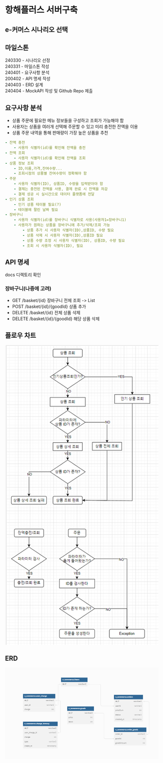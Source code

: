 # 항해플러스 서버구축
## e-커머스 시나리오 선택

## 마일스톤
240330 - 시나리오 선정<br/>
240331 - 마일스톤 작성<br/>
240401 - 요구사항 분석<br/>
200402 - API 명세 작성<br/>
240403 - ERD 설계<br/>
240404 - MockAPI 작성 및 Github Repo 제출<br/>

## 요구사항 분석
- 상품 주문에 필요한 메뉴 정보들을 구성하고 조회가 가능해야 함
- 사용자는 상품을 여러개 선택해 주문할 수 있고 미리 충전한 잔액을 이용
- 상품 주문 내역을 통해 판매량이 가장 높은 상품을 추천
```yaml
- 잔액 충전
    - 사용자 식별자(id)를 확인해 잔액을 충전
- 잔액 조회
    - 사용자 식별자(id)를 확인해 잔액을 조회
- 상품 정보 조회
    - ID,이름,가격,잔여수량...
    - 조회시점의 상품별 잔여수량이 정확해야 함
- 주문
    - 사용자 식별자(ID), 상품ID, 수량을 입력받아야 함
    - 결제는 충전된 잔액을 사용, 결제 완료 시 잔액을 차감
    - 결제 성공 시 실시간으로 데이터 플랫폼에 전달
- 인기 상품 조회
    - 인기 상품 테이블 필요(?)
    - 테이블에 팔린 날짜 필요
- 장바구니
    - 사용자 식별자(id)를 장바구니 식별자로 사용(사용자1=장바구니1)
    - 사용자가 원하는 상품을 장바구니에 추가/삭제/조회 가능
        - 상품 추가 시 사용자 식별자(ID),상품ID, 수량 필요
        - 상품 삭제 시 사용자 식별자(ID),상품ID 필요
        - 상품 수량 조정 시 사용자 식별자(ID), 상품ID, 수량 필요
        - 조회 시 사용자 식별자(ID), 필요
```

## API 명세
docs 디렉토리 확인

### 장바구니(나중에 고려)
- GET /basket/{id} 장바구니 전체 조회 ->  List
- POST /basket/{id}/{goodId} 상품 추가
- DELETE /basket/{id} 전체 상품 삭제
- DELETE /basket/{id}/{goodId} 해당 상품 삭제

## 플로우 차트
![img.png](readmeImages/flowchart.png)

## ERD
![img.png](readmeImages/img.png)
